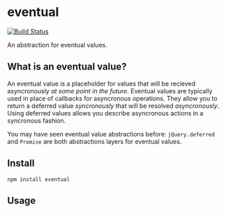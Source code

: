 # eventual

[![Build Status](https://secure.travis-ci.org/Gozala/eventual.png)](http://travis-ci.org/Gozala/eventual)

An abstraction for eventual values.

## What is an eventual value?

An eventual value is a placeholder for values that will be
recieved asyncronously *at some point in the future*. Eventual values are typically
used in place of callbacks for asyncronous operations. They allow you to
return a deferred value *syncronously* that will be resolved
*asyncronously*. Using deferred values allows you describe
asyncronous actions in a syncronous fashion.

You may have seen eventual value abstractions before: `jQuery.deferred` and
`Promise` are both abstractions layers for eventual values.

## Install

    npm install eventual

## Usage
